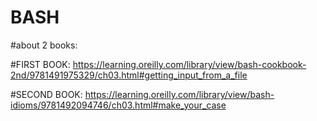# BASH

#about 2 books:

#FIRST BOOK: https://learning.oreilly.com/library/view/bash-cookbook-2nd/9781491975329/ch03.html#getting_input_from_a_file

#SECOND BOOK: https://learning.oreilly.com/library/view/bash-idioms/9781492094746/ch03.html#make_your_case
